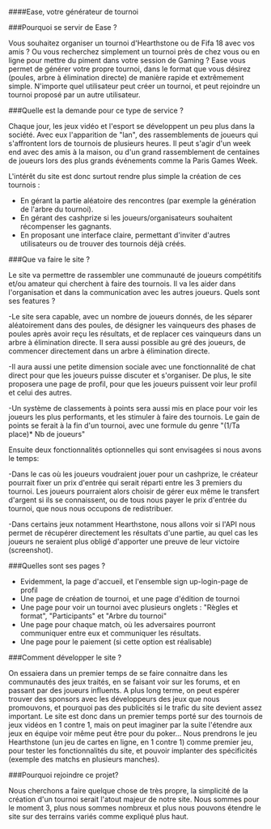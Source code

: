 ####Ease, votre générateur de tournoi

###Pourquoi se servir de Ease ?

Vous souhaitez organiser un tournoi d'Hearthstone ou de Fifa 18 avec vos amis ? Ou vous recherchez simplement un tournoi près de chez vous ou en ligne pour mettre du piment dans votre session de Gaming ? Ease vous permet de générer votre propre tournoi, dans le format que vous désirez (poules, arbre à élimination directe) de manière rapide et extrêmement simple. N'importe quel utilisateur peut créer un tournoi, et peut rejoindre un tournoi proposé par un autre utilisateur.

###Quelle est la demande pour ce type de service ?

Chaque jour, les jeux vidéo et l'esport se développent un peu plus dans la société. Avec eux l'apparition de "lan", des rassemblements de joueurs qui s'affrontent lors de tournois de plusieurs heures. Il peut s'agir d'un week end avec des amis à la maison, ou d'un grand rassemblement de centaines de joueurs lors des plus grands événements comme la Paris Games Week.

L'intérêt du site est donc surtout rendre plus simple la création de ces tournois :

*  En gérant la partie aléatoire des rencontres (par exemple la génération de l'arbre du tournoi).
*  En gérant des cashprize si les joueurs/organisateurs souhaitent récompenser les gagnants.
*  En proposant une interface claire, permettant d'inviter d'autres utilisateurs ou de trouver des tournois déjà créés.

###Que va faire le site ?

Le site va permettre de rassembler une communauté de joueurs compétitifs et/ou amateur qui cherchent à faire des tournois. Il va les aider dans l'organisation et dans la communication avec les autres joueurs.
Quels sont ses features ?

-Le site sera capable, avec un nombre de joueurs donnés, de les séparer aléatoirement dans des poules, de désigner les vainqueurs des phases de poules après avoir reçu les résultats, et de replacer ces vainqueurs dans un arbre à élimination directe. Il sera aussi possible au gré des joueurs, de commencer directement dans un arbre à élimination directe.

-Il aura aussi une petite dimension sociale avec une fonctionnalité de chat direct pour que les joueurs puisse discuter et s'organiser. De plus, le site proposera une page de profil, pour que les joueurs puissent voir leur profil et celui des autres.

-Un système de classements à points sera aussi mis en place pour voir les joueurs les plus performants, et les stimuler à faire des tournois. Le gain de points se ferait à la fin d'un tournoi, avec une formule du genre "(1/Ta place)* Nb de joueurs"

Ensuite deux fonctionnalités optionnelles qui sont envisagées si nous avons le temps:

-Dans le cas où les joueurs voudraient jouer pour un cashprize, le créateur pourrait fixer un prix d'entrée qui serait réparti entre les 3 premiers du tournoi. Les joueurs pourraient alors choisir de gérer eux même le transfert d'argent si ils se connaissent, ou de tous nous payer le prix d'entrée du tournoi, que nous nous occupons de redistribuer.

-Dans certains jeux notamment Hearthstone, nous allons voir si l'API nous permet de récupérer directement les résultats d'une partie, au quel cas les joueurs ne seraient plus obligé d'apporter une preuve de leur victoire (screenshot).

###Quelles sont ses pages ?

*   Evidemment, la page d'accueil, et l'ensemble sign up-login-page de profil
*   Une page de création de tournoi, et une page d'édition de tournoi
*   Une page pour voir un tournoi avec plusieurs onglets : "Règles et format", "Participants" et "Arbre du tournoi"
*   Une page pour chaque match, où les adversaires pourront communiquer entre eux et communiquer les résultats.
*   Une page pour le paiement (si cette option est réalisable)

###Comment développer le site ?

On essaiera dans un premier temps de se faire connaitre dans les communautés des jeux traités, en se faisant voir sur les forums, et en passant par des joueurs influents. A plus long terme, on peut espérer trouver des sponsors avec les développeurs des jeux que nous promouvons, et pourquoi pas des publicités si le trafic du site devient assez important. Le site est donc dans un premier temps porté sur des tournois de jeux vidéos en 1 contre 1, mais on peut imaginer par la suite l'étendre aux jeux en équipe voir même peut être pour du poker... Nous prendrons le jeu Hearthstone (un jeu de cartes en ligne, en 1 contre 1) comme premier jeu, pour tester les fonctionnalités du site, et pouvoir implanter des spécificités (exemple des matchs en plusieurs manches).

###Pourquoi rejoindre ce projet?

Nous cherchons a faire quelque chose de très propre, la simplicité de la création d'un tournoi serait l'atout majeur de notre site. Nous sommes pour le moment 3, plus nous sommes nombreux et plus nous pouvons étendre le site sur des terrains variés comme expliqué plus haut.
